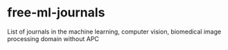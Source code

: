 # free-ml-journals
List of journals in the machine learning, computer vision, biomedical image processing domain without APC

